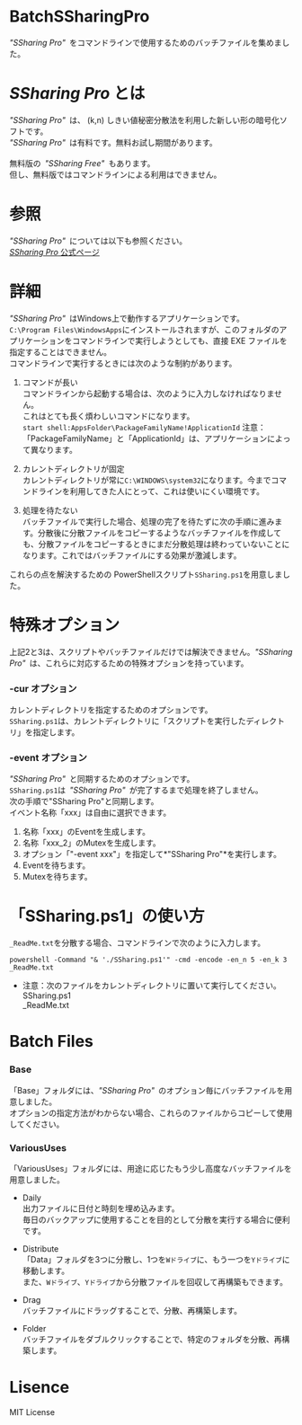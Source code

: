 # BatchSSharingPro
*"SSharing Pro"*&ensp;をコマンドラインで使用するためのバッチファイルを集めました。

# *SSharing Pro* とは
*"SSharing Pro"*&ensp;は、 (k,n) しきい値秘密分散法を利用した新しい形の暗号化ソフトです。<br>
*"SSharing Pro"*&ensp;は有料です。無料お試し期間があります。<br>
<br>
無料版の&ensp;*"SSharing Free"*&ensp;もあります。<br>
但し、無料版ではコマンドラインによる利用はできません。

# 参照
*"SSharing Pro"*&ensp;については以下も参照ください。<br>
[*SSharing Pro* 公式ページ](https://www.sfellow.co.jp/product/SSharing/)


# 詳細
*"SSharing Pro"*&ensp;はWindows上で動作するアプリケーションです。<br>
`C:\Program Files\WindowsApps`にインストールされますが、このフォルダのアプリケーションをコマンドラインで実行しようとしても、直接 EXE ファイルを指定することはできません。<br>
コマンドラインで実行するときには次のような制約があります。

1.	コマンドが長い<br>
コマンドラインから起動する場合は、次のように入力しなければなりません。<br>
これはとても長く煩わしいコマンドになります。<br>
`start shell:AppsFolder\PackageFamilyName!ApplicationId`
注意：「PackageFamilyName」と「ApplicationId」は、アプリケーションによって異なります。

1.	カレントディレクトリが固定<br>
カレントディレクトリが常に`C:\WINDOWS\system32`になります。今までコマンドラインを利用してきた人にとって、これは使いにくい環境です。

1.	処理を待たない<br>
バッチファイルで実行した場合、処理の完了を待たずに次の手順に進みます。分散後に分散ファイルをコピーするようなバッチファイルを作成しても、分散ファイルをコピーするときにまだ分散処理は終わっていないことになります。これではバッチファイルにする効果が激減します。

これらの点を解決するための PowerShellスクリプト`SSharing.ps1`を用意しました。

# 特殊オプション
上記2と3は、スクリプトやバッチファイルだけでは解決できません。*"SSharing Pro"*&ensp;は、これらに対応するための特殊オプションを持っています。

### -cur オプション<br>
カレントディレクトリを指定するためのオプションです。<br>
`SSharing.ps1`は、カレントディレクトリに「スクリプトを実行したディレクトリ」を指定します。

### -event オプション<br>
*"SSharing Pro"*&ensp;と同期するためのオプションです。<br>
`SSharing.ps1`は&ensp;*"SSharing Pro"*&ensp;が完了するまで処理を終了しません。<br>
次の手順で"SSharing Pro"と同期します。<br>
イベント名称「xxx」は自由に選択できます。<br>

 1. 名称「xxx」のEventを生成します。<br>
 1. 名称「xxx_2」のMutexを生成します。<br>
 1. オプション「"-event xxx"」を指定して*"SSharing Pro"*を実行します。<br>
 1. Eventを待ちます。<br>
 1. Mutexを待ちます。<br>

# 「SSharing.ps1」の使い方
`_ReadMe.txt`を分散する場合、コマンドラインで次のように入力します。
```
powershell -Command "& './SSharing.ps1'" -cmd -encode -en_n 5 -en_k 3 _ReadMe.txt
```

- 注意：次のファイルをカレントディレクトリに置いて実行してください。<br>
SSharing.ps1<br>
_ReadMe.txt

# Batch Files
### Base
「Base」フォルダには、*"SSharing Pro"*&ensp;のオプション毎にバッチファイルを用意しました。<br>
オプションの指定方法がわからない場合、これらのファイルからコピーして使用してください。
  
### VariousUses
「VariousUses」フォルダには、用途に応じたもう少し高度なバッチファイルを用意しました。
  
- Daily<br>
出力ファイルに日付と時刻を埋め込みます。<br>
毎日のバックアップに使用することを目的として分散を実行する場合に便利です。
    
- Distribute<br>
「Data」フォルダを3つに分散し、1つを`Wドライブ`に、もう一つを`Yドライブ`に移動します。<br>
また、`Wドライブ`、`Yドライブ`から分散ファイルを回収して再構築もできます。
    
- Drag<br>
バッチファイルにドラッグすることで、分散、再構築します。
    
- Folder<br>
バッチファイルをダブルクリックすることで、特定のフォルダを分散、再構築します。

# Lisence
MIT License

